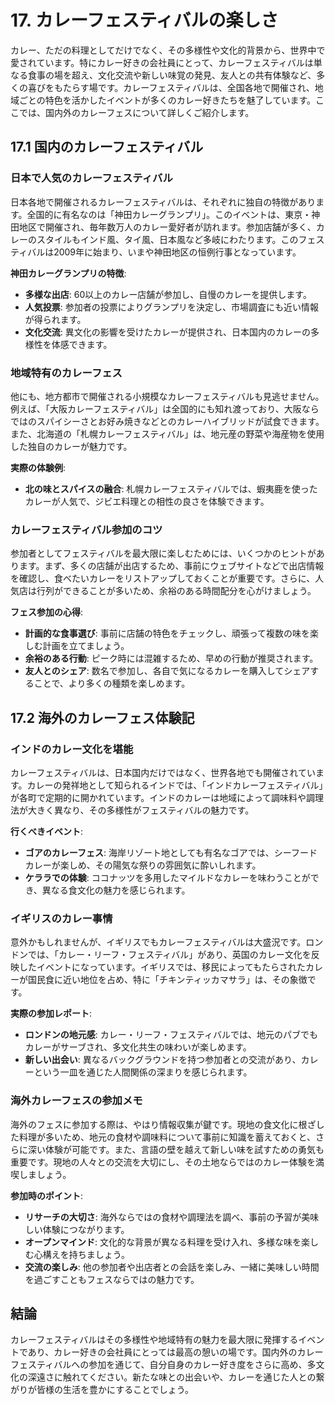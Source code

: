 # 17. カレーフェスティバルの楽しさ

カレー、ただの料理としてだけでなく、その多様性や文化的背景から、世界中で愛されています。特にカレー好きの会社員にとって、カレーフェスティバルは単なる食事の場を超え、文化交流や新しい味覚の発見、友人との共有体験など、多くの喜びをもたらす場です。カレーフェスティバルは、全国各地で開催され、地域ごとの特色を活かしたイベントが多くのカレー好きたちを魅了しています。ここでは、国内外のカレーフェスについて詳しくご紹介します。

## 17.1 国内のカレーフェスティバル

### 日本で人気のカレーフェスティバル

日本各地で開催されるカレーフェスティバルは、それぞれに独自の特徴があります。全国的に有名なのは「神田カレーグランプリ」。このイベントは、東京・神田地区で開催され、毎年数万人のカレー愛好者が訪れます。参加店舗が多く、カレーのスタイルもインド風、タイ風、日本風など多岐にわたります。このフェスティバルは2009年に始まり、いまや神田地区の恒例行事となっています。

**神田カレーグランプリの特徴**:
- **多様な出店**: 60以上のカレー店舗が参加し、自慢のカレーを提供します。
- **人気投票**: 参加者の投票によりグランプリを決定し、市場調査にも近い情報が得られます。
- **文化交流**: 異文化の影響を受けたカレーが提供され、日本国内のカレーの多様性を体感できます。

### 地域特有のカレーフェス

他にも、地方都市で開催される小規模なカレーフェスティバルも見逃せません。例えば、「大阪カレーフェスティバル」は全国的にも知れ渡っており、大阪ならではのスパイシーさとお好み焼きなどとのカレーハイブリッドが試食できます。また、北海道の「札幌カレーフェスティバル」は、地元産の野菜や海産物を使用した独自のカレーが魅力です。

**実際の体験例**:
- **北の味とスパイスの融合**: 札幌カレーフェスティバルでは、蝦夷鹿を使ったカレーが人気で、ジビエ料理との相性の良さを体験できます。

### カレーフェスティバル参加のコツ

参加者としてフェスティバルを最大限に楽しむためには、いくつかのヒントがあります。まず、多くの店舗が出店するため、事前にウェブサイトなどで出店情報を確認し、食べたいカレーをリストアップしておくことが重要です。さらに、人気店は行列ができることが多いため、余裕のある時間配分を心がけましょう。

**フェス参加の心得**:
- **計画的な食事選び**: 事前に店舗の特色をチェックし、頑張って複数の味を楽しむ計画を立てましょう。
- **余裕のある行動**: ピーク時には混雑するため、早めの行動が推奨されます。
- **友人とのシェア**: 数名で参加し、各自で気になるカレーを購入してシェアすることで、より多くの種類を楽しめます。

## 17.2 海外のカレーフェス体験記

### インドのカレー文化を堪能

カレーフェスティバルは、日本国内だけではなく、世界各地でも開催されています。カレーの発祥地として知られるインドでは、「インドカレーフェスティバル」が各町で定期的に開かれています。インドのカレーは地域によって調味料や調理法が大きく異なり、その多様性がフェスティバルの魅力です。

**行くべきイベント**:
- **ゴアのカレーフェス**: 海岸リゾート地としても有名なゴアでは、シーフードカレーが楽しめ、その陽気な祭りの雰囲気に酔いしれます。
- **ケララでの体験**: ココナッツを多用したマイルドなカレーを味わうことができ、異なる食文化の魅力を感じられます。

### イギリスのカレー事情

意外かもしれませんが、イギリスでもカレーフェスティバルは大盛況です。ロンドンでは、「カレー・リーフ・フェスティバル」があり、英国のカレー文化を反映したイベントになっています。イギリスでは、移民によってもたらされたカレーが国民食に近い地位を占め、特に「チキンティッカマサラ」は、その象徴です。

**実際の参加レポート**:
- **ロンドンの地元感**: カレー・リーフ・フェスティバルでは、地元のパブでもカレーがサーブされ、多文化共生の味わいが楽しめます。
- **新しい出会い**: 異なるバックグラウンドを持つ参加者との交流があり、カレーという一皿を通じた人間関係の深まりを感じられます。

### 海外カレーフェスの参加メモ

海外のフェスに参加する際は、やはり情報収集が鍵です。現地の食文化に根ざした料理が多いため、地元の食材や調味料について事前に知識を蓄えておくと、さらに深い体験が可能です。また、言語の壁を越えて新しい味を試すための勇気も重要です。現地の人々との交流を大切にし、その土地ならではのカレー体験を満喫しましょう。

**参加時のポイント**:
- **リサーチの大切さ**: 海外ならではの食材や調理法を調べ、事前の予習が美味しい体験につながります。
- **オープンマインド**: 文化的な背景が異なる料理を受け入れ、多様な味を楽しむ心構えを持ちましょう。
- **交流の楽しみ**: 他の参加者や出店者との会話を楽しみ、一緒に美味しい時間を過ごすこともフェスならではの魅力です。

## 結論

カレーフェスティバルはその多様性や地域特有の魅力を最大限に発揮するイベントであり、カレー好きの会社員にとっては最高の憩いの場です。国内外のカレーフェスティバルへの参加を通じて、自分自身のカレー好き度をさらに高め、多文化の深遠さに触れてください。新たな味との出会いや、カレーを通じた人との繋がりが皆様の生活を豊かにすることでしょう。

<!--END_SECTION-->